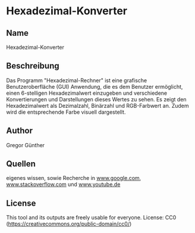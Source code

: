 # Hexadezimal-Konverter

## Name
Hexadezimal-Konverter

## Beschreibung
Das Programm "Hexadezimal-Rechner" ist eine grafische Benutzeroberfläche (GUI) Anwendung, die es dem Benutzer ermöglicht, einen 6-stelligen Hexadezimalwert einzugeben und verschiedene Konvertierungen und Darstellungen dieses Wertes zu sehen. Es zeigt den Hexadezimalwert als Dezimalzahl, Binärzahl und RGB-Farbwert an. Zudem wird die entsprechende Farbe visuell dargestellt.


## Author
Gregor Günther

## Quellen 
eigenes wissen, sowie Recherche in www.google.com, www.stackoverflow.com und www.youtube.de

## License
This tool and its outputs are freely usable for everyone. 
License: CC0 (https://creativecommons.org/public-domain/cc0/)
